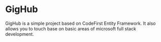 # GigHub
GigHub is a simple project based on CodeFirst Entity Framework. It also allows you to touch base on basic areas of microsoft full stack development.
